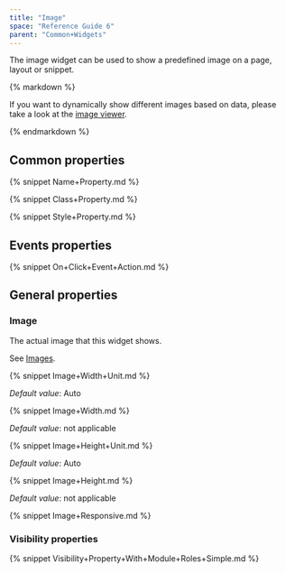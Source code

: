 ```yaml
---
title: "Image"
space: "Reference Guide 6"
parent: "Common+Widgets"
---
```



The image widget can be used to show a predefined image on a page, layout or snippet.

<div class="alert alert-success">{% markdown %}

If you want to dynamically show different images based on data, please take a look at the [image viewer](Image+viewer).

{% endmarkdown %}</div>

## Common properties

{% snippet Name+Property.md %}

{% snippet Class+Property.md %}

{% snippet Style+Property.md %}

## Events properties

{% snippet On+Click+Event+Action.md %}

## General properties

### Image

The actual image that this widget shows.

See [Images](Images+refguide).

{% snippet Image+Width+Unit.md %}

_Default value_: Auto

{% snippet Image+Width.md %}

_Default value_: not applicable

{% snippet Image+Height+Unit.md %}

_Default value_: Auto

{% snippet Image+Height.md %}

_Default value_: not applicable

{% snippet Image+Responsive.md %}

### Visibility properties

{% snippet Visibility+Property+With+Module+Roles+Simple.md %}

